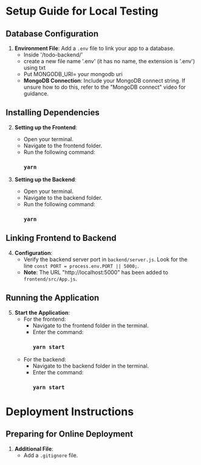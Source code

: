 # Setup Guide for Local Testing

## Database Configuration

1. **Environment File**: Add a `.env` file to link your app to a database.
   - Inside '/todo-backend/'
   - create a new file name '.env' (it has no name, the extension is '.env') using txt
   - Put MONGODB_URI= your mongodb uri
   - **MongoDB Connection**: Include your MongoDB connect string. If unsure how to do this, refer to the "MongoDB connect" video for guidance.

## Installing Dependencies

2. **Setting up the Frontend**:
   - Open your terminal.
   - Navigate to the frontend folder.
   - Run the following command: 
     ### `yarn`

3. **Setting up the Backend**:
   - Open your terminal.
   - Navigate to the backend folder.
   - Run the following command: 
     ### `yarn`

## Linking Frontend to Backend

4. **Configuration**:
   - Verify the backend server port in `backend/server.js`. Look for the line `const PORT = process.env.PORT || 5000;`.
   - **Note**: The URL "http://localhost:5000" has been added to `frontend/src/App.js`.

## Running the Application

5. **Start the Application**:
   - For the frontend:
     - Navigate to the frontend folder in the terminal.
     - Enter the command: 
       ### `yarn start`
   - For the backend:
     - Navigate to the backend folder in the terminal.
     - Enter the command: 
       ### `yarn start`

# Deployment Instructions

## Preparing for Online Deployment

1. **Additional File**:
   - Add a `.gitignore` file.
